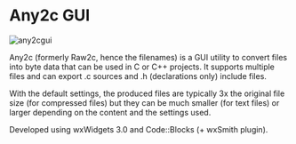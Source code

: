 # Any2c GUI

![any2cgui](http://i.imgur.com/rUUuATS.png)

Any2c (formerly Raw2c, hence the filenames) is a GUI utility to convert files into byte data that can be used in C or C++ projects. It supports multiple files and can export .c sources and .h (declarations only) include files.

With the default settings, the produced files are typically 3x the original file size (for compressed files) but they can be much smaller (for text files) or larger depending on the content and the settings used.

Developed using wxWidgets 3.0 and Code::Blocks (+ wxSmith plugin).
